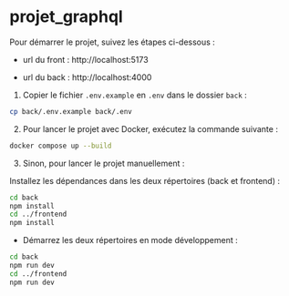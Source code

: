 # projet_graphql

Pour démarrer le projet, suivez les étapes ci-dessous :

- url du front : http://localhost:5173

- url du back : http://localhost:4000

1. Copier le fichier `.env.example` en `.env` dans le dossier `back` :
```sh
cp back/.env.example back/.env
```


2. Pour lancer le projet avec Docker, exécutez la commande suivante :
```sh
docker compose up --build
```

3. Sinon, pour lancer le projet manuellement :

Installez les dépendances dans les deux répertoires (back et frontend) :

```sh
cd back
npm install
cd ../frontend
npm install
```

- Démarrez les deux répertoires en mode développement :
```sh
cd back
npm run dev
cd ../frontend
npm run dev
```